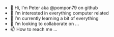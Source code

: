 - 👋 Hi, I’m Peter aka @pompon79 on github
- 👀 I’m interested in everything computer related
- 🌱 I’m currently learning a bit of everything
- 💞️ I’m looking to collaborate on ...
- 📫 How to reach me ...

<!---
pompon79/pompon79 is a ✨ special ✨ repository because its `README.md` (this file) appears on your GitHub profile.
You can click the Preview link to take a look at your changes.
--->
